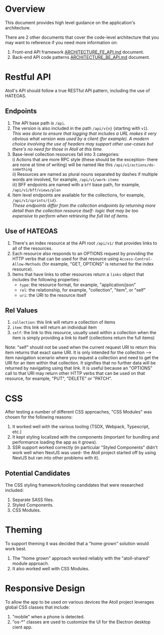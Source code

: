 Overview
========

This document provides high level guidance on the application's architecture.

There are 2 other documents that cover the code-level architecture that you may want to
reference if you need more information on:
1. Front-end API framework [ARCHITECTURE_FE_API.md](ARCHITECTURE_FE_API.md) document.
2. Back-end API code patterns [ARCHITECTURE_BE_API.md](ARCHITECTURE_BE_API.md) document.

Restful API
===========

Atoll's API should follow a true RESTful API pattern, including the use of HATEOAS.

Endpoints
---------

1. The API base path is `/api`.
2. The version is also included in the path `/api/v{n}` (starting with `v1`).  
   _This was done to ensure that logging that includes a URL makes it very obvious what version
   was used by a client (for example).  A modern choice involving the use of headers may support
   other use-cases but there's no need for those in Atoll at this time._
3. Base-level collection resources fall into 3 categories:  
   i) Actions that are more RPC style (these should be the exception- there are none at time of
     writing) will be named like this `/api/v1/actions/do-something`  
   ii) Resources are named as plural nouns separated by dashes if multiple words are involved,
     for example, `/api/v1/work-items`  
   iii) BFF endpoints are named with a `bff` base path, for example, `/api/v1/bff/views/plan`
4. Item level endpoints are available for the collections, for example, `/api/v1/sprints/{id}`.  
   _These endpoints differ from the collection endpoints by returning more detail than the
   collection resource itself- logic that may be too expensive to perform when retrieving
   the full list of items._

Use of HATEOAS
--------------

1. There's an index resource at the API root `/api/v1/` that provides links to all
   of the resources.
2. Each resource also responds to an OPTIONS request by providing the HTTP verbs
   that can be used for that resource using `Access-Control-Allow-Methods`
   (for example, "GET, OPTIONS" is returned for the index resource).
3. Items that have links to other resources return a `links` object that includes
   the following properties:
   - `type`: the resource format, for example, "application/json"
   - `rel`: the relationship, for example, "collection", "item", or "self"
   - `uri`: the URI to the resource itself

Rel Values
----------

1. `collection`: this link will return a collection of items
2. `item`: this link will return an individual item
3. `self`: the link to this resource, usually used within a collection when the
   item is simply providing a link to itself (collections return the full items)

Note: "self" should not be used when the current request URI to return this item
  returns that exact same URI.  It is only intended for the collection --> item
  navigation scenario where you request a collection and need to get the URI for
  an item within that collection.  It signifies that no further data will be
  returned by navigating using that link.  It is useful because an "OPTIONS" call
  to that URI may return other HTTP verbs that can be used on that resource,
  for example, "PUT", "DELETE" or "PATCH".

CSS
===

After testing a number of different CSS approaches, "CSS Modules" was chosen for
the following reasons:
1. It worked well with the various tooling (TSDX, Webpack, Typescript, etc.)
2. It kept styling localized with the components (important for bundling and
   performance loading the app as it grows).
3. SSR support worked correctly (in particular "Styled Components" didn't work
   well when NextJS was used- the Atoll project started off by using NextJS but
   ran into other problems with it).

Potential Candidates
--------------------

The CSS styling framework/tooling candidates that were researched included:
1. Separate SASS files.
2. Styled Components.
3. CSS Modules.

Theming
=======

To support theming it was decided that a "home grown" solution would work
best.

1. The "home grown" approach worked reliably with the "atoll-shared" module
   approach.
2. It also worked well with CSS Modules.

Responsive Design
=================

To allow the app to be used on various devices the Atoll project leverages
global CSS classes that include:
1. "mobile" when a phone is detected.
2. "os-*" classes are used to customize the UI for the Electron desktop
   cient app.
